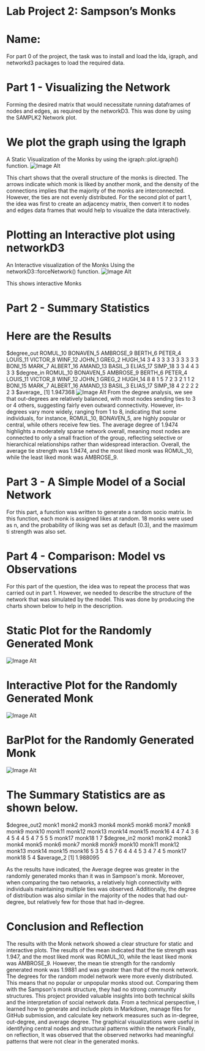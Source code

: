 # Lab Project 2: Sampson’s Monks

# Name: 

For part 0 of the project, the task was to install and load the lda, igraph, and networkd3 packages to load the required data. 

# Part 1 - Visualizing the Network

Forming the desired matrix that would necessitate running dataframes of nodes and edges, as required by the networkD3. This was done by using the SAMPLK2 Network plot.

# We plot the graph using the Igraph
A Static Visualization of the Monks by using the igraph::plot.igraph() function.
![Image Alt](https://github.com/bergesievers-dotcom/projects/blob/b8f4b7b45a37c26d2830cb5b5d52e743bc15a1df/Static_plot.png)

This chart shows that the overall structure of the monks is directed. The arrows indicate which monk is liked by another monk, and the density of the connections implies that the majority of the monks are interconnected. 
However, the ties are not evenly distributed. 
For the second plot of part 1, the idea was first to create an adjacency matrix, then convert it to nodes and edges data frames that would help to visualize the data interactively.
# Plotting an Interactive plot using networkD3
An Interactive visualization of the Monks Using the networkD3::forceNetwork() function.
![Image Alt](https://github.com/bergesievers-dotcom/projects/blob/611710e36cd0aeca58545343f725f8cbef2881d2/interactive_plot1.png)

This shows interactive Monks 

# Part 2 - Summary Statistics
# Here are the Results
$degree_out
 ROMUL_10 BONAVEN_5 AMBROSE_9   BERTH_6   PETER_4  LOUIS_11  VICTOR_8   WINF_12    JOHN_1    GREG_2   HUGH_14 
        3         4         3         3         3         3         3         3         3         3         3 
  BONI_15    MARK_7 ALBERT_16  AMAND_13   BASIL_3  ELIAS_17   SIMP_18 
        3         3         4         4         3         3         3 
$degree_in
 ROMUL_10 BONAVEN_5 AMBROSE_9   BERTH_6   PETER_4  LOUIS_11  VICTOR_8   WINF_12    JOHN_1    GREG_2   HUGH_14 
        8         8         1         5         7         2         3         2         1         1         2 
  BONI_15    MARK_7 ALBERT_16  AMAND_13   BASIL_3  ELIAS_17   SIMP_18 
        4         2         2         2         2         2         3 
$average_
[1] 1.947368
![Image Alt](https://github.com/bergesievers-dotcom/projects/blob/ced5c6b21c9d1ece994f9545bdec0cecba8036b7/barplot1.png)
From the degree analysis, we see that out-degrees are relatively balanced, with most nodes sending ties to 3 or 4 others, suggesting fairly even outward connectivity. 
However, in-degrees vary more widely, ranging from 1 to 8, indicating that some individuals, for instance, ROMUL_10, BONAVEN_5, are highly popular or central, while others receive few ties. 
The average degree of 1.9474 highlights a moderately sparse network overall, meaning most nodes are connected to only a small fraction of the group, 
reflecting selective or hierarchical relationships rather than widespread interaction. Overall, the average tie strength was 1.9474, and the most liked monk was ROMUL_10, while the least liked monk was AMBROSE_9.

# Part 3 - A Simple Model of a Social Network
For this part, a function was written to generate a random socio matrix. In this function, each monk is assigned likes at random. 
18 monks were used as n, and the probability of liking was set as default (0.3), and the maximum ti strength was also set. 

# Part 4 - Comparison: Model vs Observations
For this part of the question, the idea was to repeat the process that was carried out in part 1. However, we needed to describe the structure of the network that was simulated by the model. This was done by producing the charts shown below to help in the description. 
# Static Plot for the Randomly Generated Monk
![Image Alt](https://github.com/bergesievers-dotcom/projects/blob/4afda88e45e8919ed0c4b4375b53b7c17cec6392/Random_network.png)

# Interactive Plot for the Randomly Generated Monk
![Image Alt](https://github.com/bergesievers-dotcom/projects/blob/4afda88e45e8919ed0c4b4375b53b7c17cec6392/interactive_plot2.png)

# BarPlot for the Randomly Generated Monk
![Image Alt](https://github.com/bergesievers-dotcom/projects/blob/4afda88e45e8919ed0c4b4375b53b7c17cec6392/barplot2.png)
# The Summary Statistics are as shown below. 

$degree_out2
 monk1  monk2  monk3  monk4  monk5  monk6  monk7  monk8  monk9 monk10 monk11 monk12 monk13 monk14 monk15 monk16 
     4      4      7      4      3      6      4      5      4      4      5      4      7      5      5      5 
monk17 monk18 
     1      7 
$degree_in2
 monk1  monk2  monk3  monk4  monk5  monk6  monk7  monk8  monk9 monk10 monk11 monk12 monk13 monk14 monk15 monk16 
     5      3      5      4      5      7      6      4      4      4      5      3      4      7      4      5 
monk17 monk18 
     5      4 
$average_2
[1] 1.988095

As the results have indicated, the Average degree was greater in the randomly generated monks than it was in Sampson's monk. Moreover, when comparing the two networks, a relatively high connectivity with individuals maintaining multiple ties was observed. Additionally, the degree of distribution was also similar in the majority of the nodes that had out-degree, but relatively few for those that had in-degree. 

# Conclusion and Reflection
The results with the Monk network showed a clear structure for static and interactive plots. The results of the mean indicated that the tie strength was 1.947, and the most liked monk was ROMUL_10, 
while the least liked monk was AMBROSE_9. However, the mean tie strength for the randomly generated monk was 1.9881 and was greater than that of the monk network. The degrees for the random model network were more evenly distributed. This means that no popular or unpopular monks stood out. 
Comparing them with the Sampson's monk structure, they had no strong community structures. 
This project provided valuable insights into both technical skills and the interpretation of social network data. From a technical perspective, I learned how to generate and include plots in Markdown, manage files for GitHub submission, and calculate key network measures such as in-degree, out-degree, and average degree. The graphical visualizations were useful in identifying central nodes and structural patterns within the network
Finally, on reflection, 
It was observed that the observed networks had meaningful patterns that were not clear in the generated monks. 
